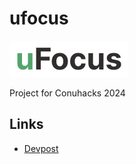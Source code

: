 # ufocus

![uFocus](public/logo.png)

Project for Conuhacks 2024

## Links
 - [Devpost](https://devpost.com/software/ufocus)
